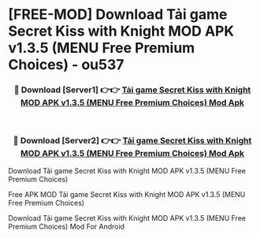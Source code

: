 # [FREE-MOD] Download Tải game Secret Kiss with Knight MOD APK v1.3.5 (MENU Free Premium Choices) - ou537


<div align="center">
<h3>🔴 Download [Server1] 👉👉 <a href="https://apk-comot.site?title=Tải_game_Secret_Kiss_with_Knight_MOD_APK_v1.3.5_(MENU_Free_Premium_Choices)">Tải game Secret Kiss with Knight MOD APK v1.3.5 (MENU Free Premium Choices) Mod Apk</a></h3><br>

<h3>🔴 Download [Server2] 👉👉 <a href="https://apk-comot.site?title=Tải_game_Secret_Kiss_with_Knight_MOD_APK_v1.3.5_(MENU_Free_Premium_Choices)">Tải game Secret Kiss with Knight MOD APK v1.3.5 (MENU Free Premium Choices) Mod Apk</a></h3>
</div>



Download Tải game Secret Kiss with Knight MOD APK v1.3.5 (MENU Free Premium Choices) 

Free APK MOD Tải game Secret Kiss with Knight MOD APK v1.3.5 (MENU Free Premium Choices) 

Download Tải game Secret Kiss with Knight MOD APK v1.3.5 (MENU Free Premium Choices) Mod For Android
